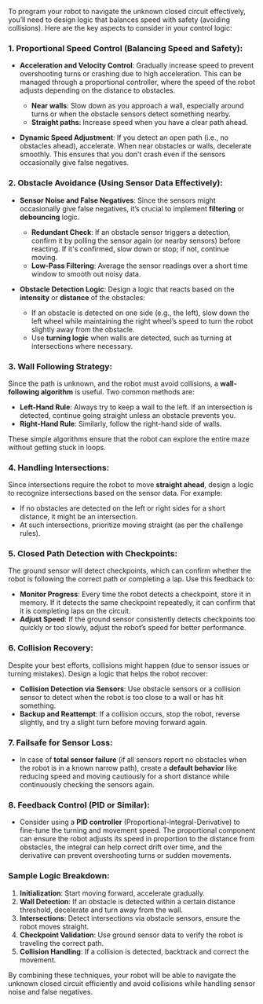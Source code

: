 To program your robot to navigate the unknown closed circuit effectively, you’ll need to design logic that balances speed with safety (avoiding collisions). Here are the key aspects to consider in your control logic:

### 1. **Proportional Speed Control (Balancing Speed and Safety)**:
   - **Acceleration and Velocity Control**: Gradually increase speed to prevent overshooting turns or crashing due to high acceleration. This can be managed through a proportional controller, where the speed of the robot adjusts depending on the distance to obstacles.
     - **Near walls**: Slow down as you approach a wall, especially around turns or when the obstacle sensors detect something nearby.
     - **Straight paths**: Increase speed when you have a clear path ahead.

   - **Dynamic Speed Adjustment**: If you detect an open path (i.e., no obstacles ahead), accelerate. When near obstacles or walls, decelerate smoothly. This ensures that you don't crash even if the sensors occasionally give false negatives.

### 2. **Obstacle Avoidance (Using Sensor Data Effectively)**:
   - **Sensor Noise and False Negatives**: Since the sensors might occasionally give false negatives, it’s crucial to implement **filtering** or **debouncing** logic.
     - **Redundant Check**: If an obstacle sensor triggers a detection, confirm it by polling the sensor again (or nearby sensors) before reacting. If it's confirmed, slow down or stop; if not, continue moving.
     - **Low-Pass Filtering**: Average the sensor readings over a short time window to smooth out noisy data.

   - **Obstacle Detection Logic**: Design a logic that reacts based on the **intensity** or **distance** of the obstacles:
     - If an obstacle is detected on one side (e.g., the left), slow down the left wheel while maintaining the right wheel’s speed to turn the robot slightly away from the obstacle.
     - Use **turning logic** when walls are detected, such as turning at intersections where necessary.
  
### 3. **Wall Following Strategy**:
   Since the path is unknown, and the robot must avoid collisions, a **wall-following algorithm** is useful. Two common methods are:
   - **Left-Hand Rule**: Always try to keep a wall to the left. If an intersection is detected, continue going straight unless an obstacle prevents you.
   - **Right-Hand Rule**: Similarly, follow the right-hand side of walls.

   These simple algorithms ensure that the robot can explore the entire maze without getting stuck in loops.

### 4. **Handling Intersections**:
   Since intersections require the robot to move **straight ahead**, design a logic to recognize intersections based on the sensor data. For example:
   - If no obstacles are detected on the left or right sides for a short distance, it might be an intersection.
   - At such intersections, prioritize moving straight (as per the challenge rules).

### 5. **Closed Path Detection with Checkpoints**:
   The ground sensor will detect checkpoints, which can confirm whether the robot is following the correct path or completing a lap. Use this feedback to:
   - **Monitor Progress**: Every time the robot detects a checkpoint, store it in memory. If it detects the same checkpoint repeatedly, it can confirm that it is completing laps on the circuit.
   - **Adjust Speed**: If the ground sensor consistently detects checkpoints too quickly or too slowly, adjust the robot’s speed for better performance.

### 6. **Collision Recovery**:
   Despite your best efforts, collisions might happen (due to sensor issues or turning mistakes). Design a logic that helps the robot recover:
   - **Collision Detection via Sensors**: Use obstacle sensors or a collision sensor to detect when the robot is too close to a wall or has hit something.
   - **Backup and Reattempt**: If a collision occurs, stop the robot, reverse slightly, and try a slight turn before moving forward again.

### 7. **Failsafe for Sensor Loss**:
   - In case of **total sensor failure** (if all sensors report no obstacles when the robot is in a known narrow path), create a **default behavior** like reducing speed and moving cautiously for a short distance while continuously checking the sensors again.

### 8. **Feedback Control (PID or Similar)**:
   - Consider using a **PID controller** (Proportional-Integral-Derivative) to fine-tune the turning and movement speed. The proportional component can ensure the robot adjusts its speed in proportion to the distance from obstacles, the integral can help correct drift over time, and the derivative can prevent overshooting turns or sudden movements.

### Sample Logic Breakdown:
1. **Initialization**: Start moving forward, accelerate gradually.
2. **Wall Detection**: If an obstacle is detected within a certain distance threshold, decelerate and turn away from the wall.
3. **Intersections**: Detect intersections via obstacle sensors, ensure the robot moves straight.
4. **Checkpoint Validation**: Use ground sensor data to verify the robot is traveling the correct path.
5. **Collision Handling**: If a collision is detected, backtrack and correct the movement.

By combining these techniques, your robot will be able to navigate the unknown closed circuit efficiently and avoid collisions while handling sensor noise and false negatives.
